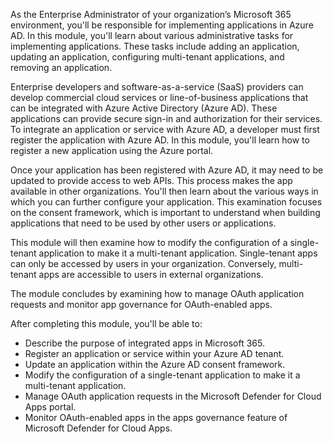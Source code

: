 As the Enterprise Administrator of your organization’s Microsoft 365 environment, you'll be responsible for implementing applications in Azure AD. In this module, you'll learn about various administrative tasks for implementing applications. These tasks include adding an application, updating an application, configuring multi-tenant applications, and removing an application.

Enterprise developers and software-as-a-service (SaaS) providers can develop commercial cloud services or line-of-business applications that can be integrated with Azure Active Directory (Azure AD). These applications can provide secure sign-in and authorization for their services. To integrate an application or service with Azure AD, a developer must first register the application with Azure AD. In this module, you'll learn how to register a new application using the Azure portal.

Once your application has been registered with Azure AD, it may need to be updated to provide access to web APIs. This process makes the app available in other organizations. You'll then learn about the various ways in which you can further configure your application. This examination focuses on the consent framework, which is important to understand when building applications that need to be used by other users or applications.

This module will then examine how to modify the configuration of a single-tenant application to make it a multi-tenant application. Single-tenant apps can only be accessed by users in your organization. Conversely, multi-tenant apps are accessible to users in external organizations.

The module concludes by examining how to manage OAuth application requests and monitor app governance for OAuth-enabled apps.

After completing this module, you'll be able to:

 -  Describe the purpose of integrated apps in Microsoft 365.
 -  Register an application or service within your Azure AD tenant.
 -  Update an application within the Azure AD consent framework.
 -  Modify the configuration of a single-tenant application to make it a multi-tenant application.
 -  Manage OAuth application requests in the Microsoft Defender for Cloud Apps portal.
 -  Monitor OAuth-enabled apps in the apps governance feature of Microsoft Defender for Cloud Apps.
